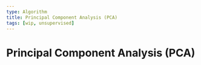```yaml
---
type: Algorithm
title: Principal Component Analysis (PCA)
tags: [wip, unsupervised]
---
```


# Principal Component Analysis (PCA)


